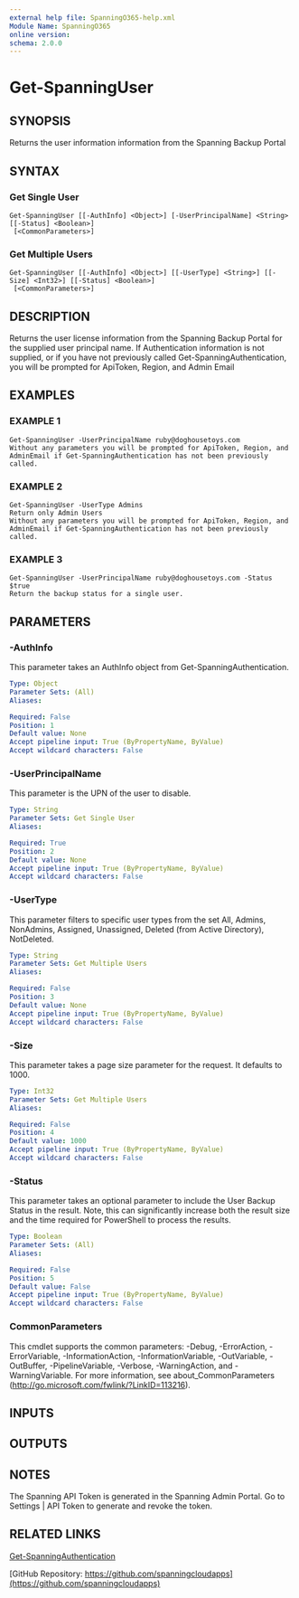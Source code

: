 ```yaml
---
external help file: SpanningO365-help.xml
Module Name: SpanningO365
online version:
schema: 2.0.0
---
```


# Get-SpanningUser

## SYNOPSIS
Returns the user information information from the Spanning Backup Portal

## SYNTAX

### Get Single User
```
Get-SpanningUser [[-AuthInfo] <Object>] [-UserPrincipalName] <String> [[-Status] <Boolean>]
 [<CommonParameters>]
```

### Get Multiple Users
```
Get-SpanningUser [[-AuthInfo] <Object>] [[-UserType] <String>] [[-Size] <Int32>] [[-Status] <Boolean>]
 [<CommonParameters>]
```

## DESCRIPTION
Returns the user license information from the Spanning Backup Portal for the supplied user principal name.
If Authentication information is not supplied, or if you have not previously called Get-SpanningAuthentication, you will be prompted for ApiToken, Region, and Admin Email

## EXAMPLES

### EXAMPLE 1
```
Get-SpanningUser -UserPrincipalName ruby@doghousetoys.com
Without any parameters you will be prompted for ApiToken, Region, and AdminEmail if Get-SpanningAuthentication has not been previously called.
```

### EXAMPLE 2
```
Get-SpanningUser -UserType Admins
Return only Admin Users
Without any parameters you will be prompted for ApiToken, Region, and AdminEmail if Get-SpanningAuthentication has not been previously called.
```

### EXAMPLE 3
```
Get-SpanningUser -UserPrincipalName ruby@doghousetoys.com -Status $true
Return the backup status for a single user.
```

## PARAMETERS

### -AuthInfo
This parameter takes an AuthInfo object from Get-SpanningAuthentication.

```yaml
Type: Object
Parameter Sets: (All)
Aliases:

Required: False
Position: 1
Default value: None
Accept pipeline input: True (ByPropertyName, ByValue)
Accept wildcard characters: False
```

### -UserPrincipalName
This parameter is the UPN of the user to disable.

```yaml
Type: String
Parameter Sets: Get Single User
Aliases:

Required: True
Position: 2
Default value: None
Accept pipeline input: True (ByPropertyName, ByValue)
Accept wildcard characters: False
```

### -UserType
This parameter filters to specific user types from the set All, Admins, NonAdmins, Assigned, Unassigned, Deleted (from Active Directory), NotDeleted.

```yaml
Type: String
Parameter Sets: Get Multiple Users
Aliases:

Required: False
Position: 3
Default value: None
Accept pipeline input: True (ByPropertyName, ByValue)
Accept wildcard characters: False
```

### -Size
This parameter takes a page size parameter for the request.
It defaults to 1000.

```yaml
Type: Int32
Parameter Sets: Get Multiple Users
Aliases:

Required: False
Position: 4
Default value: 1000
Accept pipeline input: True (ByPropertyName, ByValue)
Accept wildcard characters: False
```

### -Status
This parameter takes an optional parameter to include the User Backup Status in the result.
Note, this can significantly increase both the result size and the time required for PowerShell to process the results.

```yaml
Type: Boolean
Parameter Sets: (All)
Aliases:

Required: False
Position: 5
Default value: False
Accept pipeline input: True (ByPropertyName, ByValue)
Accept wildcard characters: False
```

### CommonParameters
This cmdlet supports the common parameters: -Debug, -ErrorAction, -ErrorVariable, -InformationAction, -InformationVariable, -OutVariable, -OutBuffer, -PipelineVariable, -Verbose, -WarningAction, and -WarningVariable.
For more information, see about_CommonParameters (http://go.microsoft.com/fwlink/?LinkID=113216).

## INPUTS

## OUTPUTS

## NOTES
The Spanning API Token is generated in the Spanning Admin Portal.
Go to Settings | API Token to generate and revoke the token.

## RELATED LINKS

[Get-SpanningAuthentication](Get-SpanningAuthentication.md)

[GitHub Repository: https://github.com/spanningcloudapps](https://github.com/spanningcloudapps)
